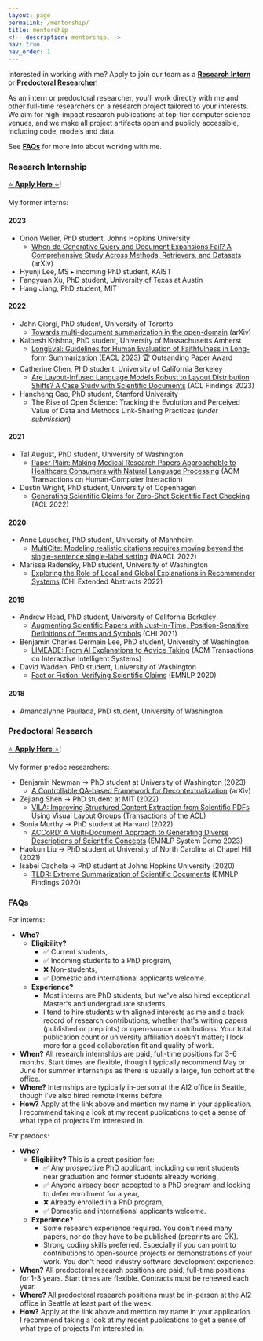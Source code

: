 ```yaml
---
layout: page
permalink: /mentorship/
title: mentorship
<!-- description: mentorship.-->
nav: true
nav_order: 1
---
```



Interested in working with me? Apply to join our team as a [**Research Intern**](#research-internship) or [**Predoctoral Researcher**](#predoctoral-research)!


As an intern or predoctoral researcher, you'll work directly with me and other full-time researchers on a research project tailored to your interests. We aim for high-impact research publications at top-tier computer science venues, and we make all project artifacts open and publicly accessible, including code, models and data.

See [**FAQs**](#faqs) for more info about working with me.

### Research Internship

<a href="https://boards.greenhouse.io/thealleninstitute/jobs/2172007">⭐ **Apply Here** ⭐</a>!

My former interns:

#### 2023
* Orion Weller, PhD student, Johns Hopkins University
  * <a href="https://arxiv.org/abs/2309.08541">When do Generative Query and Document Expansions Fail? A Comprehensive Study Across Methods, Retrievers, and Datasets</a> (arXiv)
* Hyunji Lee, MS ▸ incoming PhD student, KAIST
* Fangyuan Xu, PhD student, University of Texas at Austin
* Hang Jiang, PhD student, MIT
  
#### 2022
* John Giorgi, PhD student, University of Toronto
  * <a href="https://arxiv.org/abs/2212.10526">Towards multi-document summarization in the open-domain</a> (arXiv)
* Kalpesh Krishna, PhD student, University of Massachusetts Amherst
  * <a href="https://aclanthology.org/2023.eacl-main.121/">LongEval: Guidelines for Human Evaluation of Faithfulness in Long-form Summarization</a> (EACL 2023) 🏆 Outsanding Paper Award
* Catherine Chen, PhD student, University of California Berkeley
  * <a href="https://aclanthology.org/2023.findings-acl.844/">Are Layout-Infused Language Models Robust to Layout Distribution Shifts? A Case Study with Scientific Documents</a> (ACL Findings 2023)
* Hancheng Cao, PhD student, Stanford University
  * The Rise of Open Science: Tracking the Evolution and Perceived Value of Data and Methods Link-Sharing Practices (*under submission*)

#### 2021
* Tal August, PhD student, University of Washington
  * <a href="https://dl.acm.org/doi/10.1145/3589955">Paper Plain: Making Medical Research Papers Approachable to Healthcare Consumers with Natural Language Processing</a> (ACM Transactions on Human-Computer Interaction)
* Dustin Wright, PhD student, University of Copenhagen
  * <a href="https://aclanthology.org/2022.acl-long.175/">Generating Scientific Claims for Zero-Shot Scientific Fact Checking</a> (ACL 2022)

#### 2020
* Anne Lauscher, PhD student, University of Mannheim
  * <a href="https://aclanthology.org/2022.naacl-main.137/">MultiCite: Modeling realistic citations requires moving beyond the single-sentence single-label setting</a> (NAACL 2022)
* Marissa Radensky, PhD student, University of Washington
  * <a href="https://dl.acm.org/doi/abs/10.1145/3491101.3519795">Exploring the Role of Local and Global Explanations in Recommender Systems</a> (CHI Extended Abstracts 2022)

#### 2019
* Andrew Head, PhD student, University of California Berkeley
  * <a href="https://dl.acm.org/doi/10.1145/3411764.3445648">Augmenting Scientific Papers with Just-in-Time, Position-Sensitive Definitions of Terms and Symbols</a> (CHI 2021)
* Benjamin Charles Germain Lee, PhD student, University of Washington
  * <a href="https://dl.acm.org/doi/abs/10.1145/3589345">LIMEADE: From AI Explanations to Advice Taking</a> (ACM Transactions on Interactive Intelligent Systems)
* David Wadden, PhD student, University of Washington
  * <a href="https://aclanthology.org/2020.emnlp-main.609/">Fact or Fiction: Verifying Scientific Claims</a> (EMNLP 2020)

#### 2018
* Amandalynne Paullada, PhD student, University of Washington


### Predoctoral Research

<a href="https://boards.greenhouse.io/thealleninstitute/jobs/5358681">⭐ **Apply Here** ⭐</a>!

My former predoc researchers:

* Benjamin Newman → PhD student at University of Washington (2023)
  * <a href="https://arxiv.org/abs/2305.14772">A Controllable QA-based Framework for Decontextualization</a> (arXiv)
* Zejiang Shen → PhD student at MIT (2022)
  * <a href="https://aclanthology.org/2022.tacl-1.22/">VILA: Improving Structured Content Extraction from Scientific PDFs Using Visual Layout Groups</a> (Transactions of the ACL)
* Sonia Murthy → PhD student at Harvard (2022)
  * <a href="https://aclanthology.org/2022.emnlp-demos.20/">ACCoRD: A Multi-Document Approach to Generating Diverse Descriptions of Scientific Concepts</a> (EMNLP System Demo 2023)
* Haokun Liu → PhD student at University of North Carolina at Chapel Hill (2021)
* Isabel Cachola → PhD student at Johns Hopkins University (2020)
  * <a href="https://aclanthology.org/2020.findings-emnlp.428/">TLDR: Extreme Summarization of Scientific Documents</a> (EMNLP Findings 2020)


### FAQs

For interns:

* **Who?** 
  * **Eligibility?** 
    * ✅ Current students,
    * ✅ Incoming students to a PhD program,
    * ❌ Non-students,
    * ✅ Domestic and international applicants welcome.
  * **Experience?** 
    * Most interns are PhD students, but we've also hired exceptional Master's and undergraduate students,
    * I tend to hire students with aligned interests as me and a track record of research contributions, whether that's writing papers (published or preprints) or open-source contributions. Your total publication count or university affiliation doesn't matter; I look more for a good collaboration fit and quality of work. 
* **When?** All research internships are paid, full-time positions for 3-6 months. Start times are flexible, though I typically recommend May or June for summer internships as there is usually a large, fun cohort at the office. 
* **Where?** Internships are typically in-person at the AI2 office in Seattle, though I've also hired remote interns before. 
* **How?** Apply at the link above and mention my name in your application. I recommend taking a look at my recent publications to get a sense of what type of projects I'm interested in.

For predocs:

* **Who?** 
  * **Eligibility?** This is a great position for:
    * ✅ Any prospective PhD applicant, including current students near graduation and former students already working,
    * ✅ Anyone already been accepted to a PhD program and looking to defer enrollment for a year,
    * ❌ Already enrolled in a PhD program,
    * ✅ Domestic and international applicants welcome.
  * **Experience?**
    * Some research experience required. You don't need many papers, nor do they have to be published (preprints are OK).
    * Strong coding skills preferred. Especially if you can point to contributions to open-source projects or demonstrations of your work. You don't need industry software development experience.
* **When?** All predoctoral research positions are paid, full-time positions for 1-3 years. Start times are flexible. Contracts must be renewed each year. 
* **Where?** All predoctoral research positions must be in-person at the AI2 office in Seattle at least part of the week.
* **How?** Apply at the link above and mention my name in your application. I recommend taking a look at my recent publications to get a sense of what type of projects I'm interested in.
